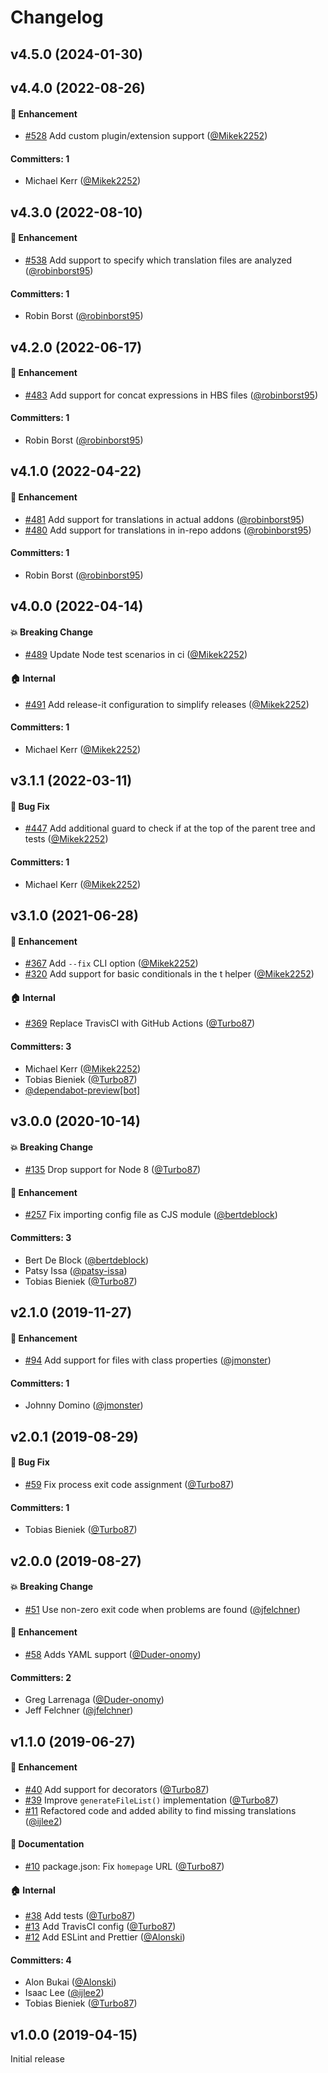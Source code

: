 # Changelog






## v4.5.0 (2024-01-30)

## v4.4.0 (2022-08-26)

#### :rocket: Enhancement
* [#528](https://github.com/Mainmatter/ember-intl-analyzer/pull/528) Add custom plugin/extension support ([@Mikek2252](https://github.com/Mikek2252))

#### Committers: 1
- Michael Kerr ([@Mikek2252](https://github.com/Mikek2252))

## v4.3.0 (2022-08-10)

#### :rocket: Enhancement
* [#538](https://github.com/Mainmatter/ember-intl-analyzer/pull/538) Add support to specify which translation files are analyzed ([@robinborst95](https://github.com/robinborst95))

#### Committers: 1
- Robin Borst  ([@robinborst95](https://github.com/robinborst95))

## v4.2.0 (2022-06-17)

#### :rocket: Enhancement
* [#483](https://github.com/Mainmatter/ember-intl-analyzer/pull/483) Add support for concat expressions in HBS files ([@robinborst95](https://github.com/robinborst95))

#### Committers: 1
- Robin Borst  ([@robinborst95](https://github.com/robinborst95))

## v4.1.0 (2022-04-22)

#### :rocket: Enhancement
* [#481](https://github.com/Mainmatter/ember-intl-analyzer/pull/481) Add support for translations in actual addons ([@robinborst95](https://github.com/robinborst95))
* [#480](https://github.com/Mainmatter/ember-intl-analyzer/pull/480) Add support for translations in in-repo addons ([@robinborst95](https://github.com/robinborst95))

#### Committers: 1
- Robin Borst  ([@robinborst95](https://github.com/robinborst95))

## v4.0.0 (2022-04-14)

#### :boom: Breaking Change
* [#489](https://github.com/Mainmatter/ember-intl-analyzer/pull/489) Update Node test scenarios in ci ([@Mikek2252](https://github.com/Mikek2252))

#### :house: Internal
* [#491](https://github.com/Mainmatter/ember-intl-analyzer/pull/491) Add release-it configuration to simplify releases ([@Mikek2252](https://github.com/Mikek2252))

#### Committers: 1
- Michael Kerr ([@Mikek2252](https://github.com/Mikek2252))

## v3.1.1 (2022-03-11)

#### :bug: Bug Fix
* [#447](https://github.com/Mainmatter/ember-intl-analyzer/pull/447) Add additional guard to check if at the top of the parent tree and tests ([@Mikek2252](https://github.com/Mikek2252))

#### Committers: 1
- Michael Kerr ([@Mikek2252](https://github.com/Mikek2252))

## v3.1.0 (2021-06-28)

#### :rocket: Enhancement
* [#367](https://github.com/Mainmatter/ember-intl-analyzer/pull/367) Add `--fix` CLI option ([@Mikek2252](https://github.com/Mikek2252))
* [#320](https://github.com/Mainmatter/ember-intl-analyzer/pull/320) Add support for basic conditionals in the t helper ([@Mikek2252](https://github.com/Mikek2252))

#### :house: Internal
* [#369](https://github.com/Mainmatter/ember-intl-analyzer/pull/369) Replace TravisCI with GitHub Actions ([@Turbo87](https://github.com/Turbo87))

#### Committers: 3
- Michael Kerr ([@Mikek2252](https://github.com/Mikek2252))
- Tobias Bieniek ([@Turbo87](https://github.com/Turbo87))
- [@dependabot-preview[bot]](https://github.com/apps/dependabot-preview)


## v3.0.0 (2020-10-14)

#### :boom: Breaking Change
* [#135](https://github.com/Mainmatter/ember-intl-analyzer/pull/135) Drop support for Node 8 ([@Turbo87](https://github.com/Turbo87))

#### :rocket: Enhancement
* [#257](https://github.com/Mainmatter/ember-intl-analyzer/pull/257) Fix importing config file as CJS module ([@bertdeblock](https://github.com/bertdeblock))

#### Committers: 3
- Bert De Block ([@bertdeblock](https://github.com/bertdeblock))
- Patsy Issa ([@patsy-issa](https://github.com/patsy-issa))
- Tobias Bieniek ([@Turbo87](https://github.com/Turbo87))


## v2.1.0 (2019-11-27)

#### :rocket: Enhancement
* [#94](https://github.com/Mainmatter/ember-intl-analyzer/pull/94) Add support for files with class properties ([@jmonster](https://github.com/jmonster))

#### Committers: 1
- Johnny Domino ([@jmonster](https://github.com/jmonster))


## v2.0.1 (2019-08-29)

#### :bug: Bug Fix
* [#59](https://github.com/Mainmatter/ember-intl-analyzer/pull/59) Fix process exit code assignment ([@Turbo87](https://github.com/Turbo87))

#### Committers: 1
- Tobias Bieniek ([@Turbo87](https://github.com/Turbo87))


## v2.0.0 (2019-08-27)

#### :boom: Breaking Change
* [#51](https://github.com/Mainmatter/ember-intl-analyzer/pull/51) Use non-zero exit code when problems are found ([@jfelchner](https://github.com/jfelchner))

#### :rocket: Enhancement
* [#58](https://github.com/Mainmatter/ember-intl-analyzer/pull/58) Adds YAML support ([@Duder-onomy](https://github.com/Duder-onomy))

#### Committers: 2
- Greg Larrenaga ([@Duder-onomy](https://github.com/Duder-onomy))
- Jeff Felchner ([@jfelchner](https://github.com/jfelchner))


## v1.1.0 (2019-06-27)

#### :rocket: Enhancement
* [#40](https://github.com/Mainmatter/ember-intl-analyzer/pull/40) Add support for decorators ([@Turbo87](https://github.com/Turbo87))
* [#39](https://github.com/Mainmatter/ember-intl-analyzer/pull/39) Improve `generateFileList()` implementation ([@Turbo87](https://github.com/Turbo87))
* [#11](https://github.com/Mainmatter/ember-intl-analyzer/pull/11) Refactored code and added ability to find missing translations ([@ijlee2](https://github.com/ijlee2))

#### :memo: Documentation
* [#10](https://github.com/Mainmatter/ember-intl-analyzer/pull/10) package.json: Fix `homepage` URL ([@Turbo87](https://github.com/Turbo87))

#### :house: Internal
* [#38](https://github.com/Mainmatter/ember-intl-analyzer/pull/38) Add tests ([@Turbo87](https://github.com/Turbo87))
* [#13](https://github.com/Mainmatter/ember-intl-analyzer/pull/13) Add TravisCI config ([@Turbo87](https://github.com/Turbo87))
* [#12](https://github.com/Mainmatter/ember-intl-analyzer/pull/12) Add ESLint and Prettier ([@Alonski](https://github.com/Alonski))

#### Committers: 4
- Alon Bukai ([@Alonski](https://github.com/Alonski))
- Isaac Lee ([@ijlee2](https://github.com/ijlee2))
- Tobias Bieniek ([@Turbo87](https://github.com/Turbo87))


## v1.0.0 (2019-04-15)

Initial release
